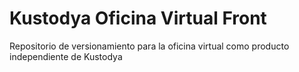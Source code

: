 # Kustodya Oficina Virtual Front
Repositorio de versionamiento para la oficina virtual como producto independiente de Kustodya
